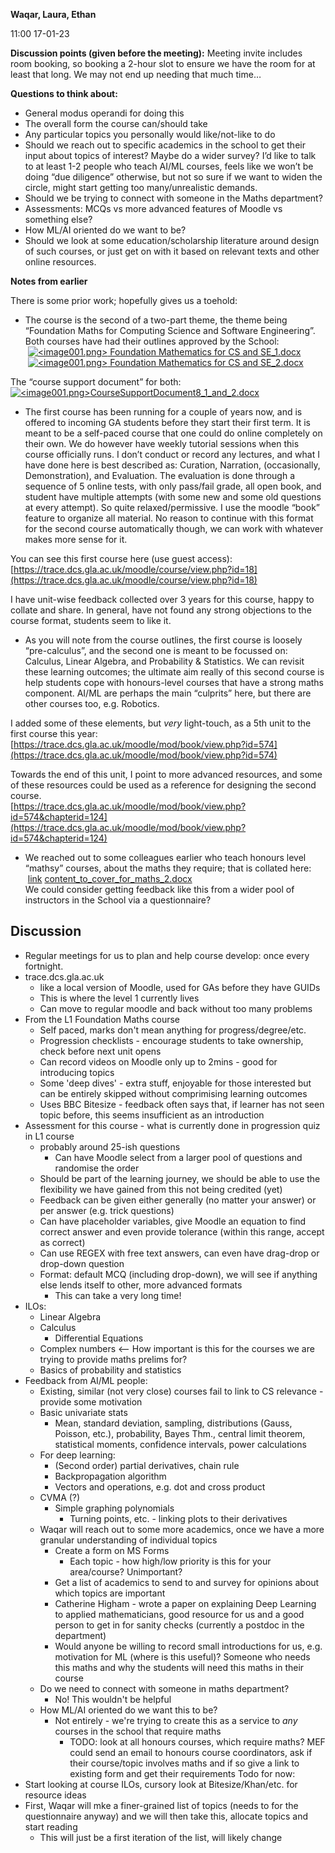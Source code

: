 
**Waqar, Laura, Ethan**

11:00 17-01-23


**Discussion points (given before the meeting):**
Meeting invite includes room booking, so booking a 2-hour slot to ensure we have the room for at least that long. We may not end up needing that much time…  

**Questions to think about:** 
  
+ General modus operandi for doing this
+ The overall form the course can/should take
+ Any particular topics you personally would like/not-like to do
+ Should we reach out to specific academics in the school to get their input about topics of interest? Maybe do a wider survey? I’d like to talk to at least 1-2 people who teach AI/ML courses, feels like we won’t be doing “due diligence” otherwise, but not so sure if we want to widen the circle, might start getting too many/unrealistic demands.
+ Should we be trying to connect with someone in the Maths department?
+ Assessments: MCQs vs more advanced features of Moodle vs something else?
+ How ML/AI oriented do we want to be?
+ Should we look at some education/scholarship literature around design of such courses, or just get on with it based on relevant texts and other online resources.

**Notes from earlier**
  
There is some prior work; hopefully gives us a toehold:  
  
+ The course is the second of a two-part theme, the theme being “Foundation Maths for Computing Science and Software Engineering”.  
Both courses have had their outlines approved by the School:  
 [![<image001.png>](cid:image001.png@01D9273F.C9481E70) Foundation Mathematics for CS and SE_1.docx](https://gla-my.sharepoint.com/:w:/g/personal/syed_nabi_glasgow_ac_uk/EWPq3w9Tk-lDi369idJuqAEBqnk0jCP0YgaUi-nQyF884Q?e=OKY04E)  
 [![<image001.png>](cid:image001.png@01D9273F.C9481E70) Foundation Mathematics for CS and SE_2.docx](https://gla-my.sharepoint.com/:w:/g/personal/syed_nabi_glasgow_ac_uk/Efc0HbkDHuRJtJpDdyJ2YlIBOGl0XORnmiA9Ty61cqX-_g?e=vnbFOj)  
  
The “course support document” for both:  
[![<image001.png>](cid:image001.png@01D9273F.C9481E70)CourseSupportDocument8_1_and_2.docx](https://gla-my.sharepoint.com/:w:/g/personal/syed_nabi_glasgow_ac_uk/EbaLXoVY6iVMuPOeicRJlnsBYy42Ps5hIQ0XsSbVf6YtKg?e=bwVWp8)

+ The first course has been running for a couple of years now, and is offered to incoming GA students before they start their first term. It is meant to be a self-paced course that one could do online completely on their own. We do however have weekly tutorial sessions when this course officially runs. I don’t conduct or record any lectures, and what I have done here is best described as: Curation, Narration, (occasionally, Demonstration), and Evaluation. The evaluation is done through a sequence of 5 online tests, with only pass/fail grade, all open book, and student have multiple attempts (with some new and some old questions at every attempt). So quite relaxed/permissive. I use the moodle “book” feature to organize all material. No reason to continue with this format for the second course automatically though, we can work with whatever makes more sense for it.  
  
You can see this first course here (use guest access):  
[https://trace.dcs.gla.ac.uk/moodle/course/view.php?id=18](https://trace.dcs.gla.ac.uk/moodle/course/view.php?id=18)  
  
I have unit-wise feedback collected over 3 years for this course, happy to collate and share. In general, have not found any strong objections to the course format, students seem to like it.  
  
+ As you will note from the course outlines, the first course is loosely “pre-calculus”, and the second one is meant to be focussed on: Calculus, Linear Algebra, and Probability & Statistics. We can revisit these learning outcomes; the ultimate aim really of this second course is help students cope with honours-level courses that have a strong maths component. AI/ML are perhaps the main “culprits” here, but there are other courses too, e.g. Robotics.   
  
I added some of these elements, but _very_ light-touch, as a 5th unit to the first course this year:  
[https://trace.dcs.gla.ac.uk/moodle/mod/book/view.php?id=574](https://trace.dcs.gla.ac.uk/moodle/mod/book/view.php?id=574)  
  
Towards the end of this unit, I point to more advanced resources, and some of these resources could be used as a reference for designing the second course.  
[https://trace.dcs.gla.ac.uk/moodle/mod/book/view.php?id=574&chapterid=124](https://trace.dcs.gla.ac.uk/moodle/mod/book/view.php?id=574&chapterid=124)  
  
+ We reached out to some colleagues earlier who teach honours level “mathsy” courses, about the maths they require; that is collated here:  
 [link](cid:image001.png@01D9273F.C9481E70) [content_to_cover_for_maths_2.docx](https://gla-my.sharepoint.com/:w:/g/personal/syed_nabi_glasgow_ac_uk/ESpGqdyf_slAv4uECvYW2NMBPm2kyiqVnzz454Mli8UqqQ?e=Wx0DYP)  
We could consider getting feedback like this from a wider pool of instructors in the School via a questionnaire?


## Discussion

- Regular meetings for us to plan and help course develop: once every fortnight.
- trace.dcs.gla.ac.uk
	- like a local version of Moodle, used for GAs before they have GUIDs
	- This is where the level 1 currently lives
	- Can move to regular moodle and back without too many problems
- From the L1 Foundation Maths course
	- Self paced, marks don't mean anything for progress/degree/etc.
	- Progression checklists - encourage students to take ownership, check before next unit opens
	- Can record videos on Moodle only up to 2mins - good for introducing topics
	- Some 'deep dives' - extra stuff, enjoyable for those interested but can be entirely skipped without comprimising learning outcomes
	- Uses BBC Bitesize - feedback often says that, if learner has not seen topic before, this seems insufficient as an introduction
- Assessment for this course - what is currently done in progression quiz in L1 course
	- probably around 25-ish questions
		- Can have Moodle select from a larger pool of questions and randomise the order
	- Should be part of the learning journey, we should be able to use the flexibility we have gained from this not being credited (yet)
	- Feedback can be given either generally (no matter your answer) or per answer (e.g. trick questions)
	- Can have placeholder variables, give Moodle an equation to find correct answer and even provide tolerance (within this range, accept as correct)
	- Can use REGEX with free text answers, can even have drag-drop or drop-down question
	- Format: default MCQ (including drop-down), we will see if anything else lends itself to other, more advanced formats
		- This can take a very long time!
- ILOs:
	- Linear Algebra
	- Calculus
		- Differential Equations
	- Complex numbers <-- How important is this for the courses we are trying to provide maths prelims for?
	-  Basics of probability and statistics
- Feedback from AI/ML people:
	- Existing, similar (not very close) courses fail to link to CS relevance - provide some motivation
	- Basic univariate stats
		- Mean, standard deviation, sampling, distributions (Gauss, Poisson, etc.), probability, Bayes Thm., central limit theorem, statistical moments, confidence intervals, power calculations
	- For deep learning:
		- (Second order) partial derivatives, chain rule
		- Backpropagation algorithm
		- Vectors and operations, e.g. dot and cross product
	- CVMA (?)
		- Simple graphing polynomials
			- Turning points, etc. - linking plots to their derivatives
	- Waqar will reach out to some more academics, once we have a more granular understanding of individual topics
		- Create a form on MS Forms
			- Each topic - how high/low priority is this for your area/course? Unimportant?
		- Get a list of academics to send to and survey for opinions about which topics are important
		- Catherine Higham - wrote a paper on explaining Deep Learning to applied mathematicians, good resource for us and a good person to get in for sanity checks (currently a postdoc in the department)
		- Would anyone be willing to record small introductions for us, e.g. motivation for ML (where is this useful)? Someone who needs this maths and why the students will need this maths in their course
	- Do we need to connect with someone in maths department?
		- No! This wouldn't be helpful
	- How ML/AI oriented do we want this to be?
		- Not entirely - we're trying to create this as a service to _any_ courses in the school that require maths
			- TODO: look at all honours courses, which require maths? MEF could send an email to honours course coordinators, ask if their course/topic involves maths and if so give a link to existing form and get their requirements
Todo for now:
- Start looking at course ILOs, cursory look at Bitesize/Khan/etc. for resource ideas
- First, Waqar will mke a finer-grained list of topics (needs to for the questionnaire anyway) and we will then take this, allocate topics and start reading
	- This will just be a first iteration of the list, will likely change